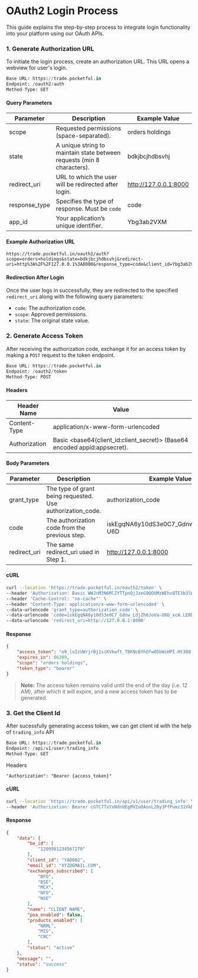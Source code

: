 # **OAuth2 Login Process**

This guide explains the step-by-step process to integrate login functionality into your platform using our OAuth APIs.

### **1. Generate Authorization URL**
To initiate the login process, create an authorization URL. This URL opens a webview for user's login.

```python
Base URL: https://trade.pocketful.in
Endpoint: /oauth2/auth
Method-Type: GET
```

#### Query Parameters
| Parameter      | Description                                                | Example Value             |
|----------------|------------------------------------------------------------|---------------------------|
| scope        | Requested permissions (space-separated).                   | orders holdings         |
| state        | A unique string to maintain state between requests (min 8 characters). | bdkjbcjhdbsvhj          |
| redirect_uri | URL to which the user will be redirected after login.       | http://127.0.0.1:8000   |
| response_type| Specifies the type of response. Must be `code`             | code                    |
| app_id    | Your application’s unique identifier.                      | Ybg3ab2VXM              |

#### Example Authorization URL
```
https://trade.pocketful.in/oauth2/auth?scope=orders+holdings&state=bdkjbcjhdbsvhj&redirect-uri=http%3A%2F%2F127.0.0.1%3A8000&response_type=code&client_id=Ybg3ab2VXM
```


#### Redirection After Login
Once the user logs in successfully, they are redirected to the specified `redirect_uri` along with the following query parameters:<br>
- `code`: The authorization code.<br>
- `scope`: Approved permissions.<br>
- `state`: The original state value.

### **2. Generate Access Token**
After receiving the authorization code, exchange it for an access token by making a `POST` request to the token endpoint.

```python
Base URL: https://trade.pocketful.in
Endpoint: /oauth2/token
Method-Type: POST
```

#### Headers
| Header Name      | Value                                                                                             |
|------------------|--------------------------------------------------------------------------------------------------|
| Content-Type   | application/x-www-form-urlencoded                                                             |
| Authorization  | Basic <base64(client_id:client_secret)> (Base64 encoded appid:appsecret).                    |

#### Body Parameters
| Parameter       | Description                                      | Example Value                              |
|-----------------|--------------------------------------------------|-------------------------------------------|
| grant_type    | The type of grant being requested. Use authorization_code. | authorization_code                      |
| code          | The authorization code from the previous step.   | iskEgqNA6y10dS3e0C7_Gdnw_LdjZh6JoVa-U6D |
| redirect_uri  | The same redirect_uri used in Step 1.           | http://127.0.0.1:8000                   |

#### cURL
```bash
curl --location 'https://trade.pocketful.in/oauth2/token' \
--header 'Authorization: Basic WWJnM3N6MlZYTTpnQjJzeG9QOUMzWEhvQTE3b3lWa2luajNLeGtPWEJ3VUJkSG5rNm9hdG9xMmg1RFd5VmNiVWhuUzdRb05JY3la' \
--header 'Cache-Control: "no-cache"' \
--header 'Content-Type: application/x-www-form-urlencoded' \
--data-urlencode 'grant_type=authorization_code' \
--data-urlencode 'code=iskEgqNA6y10dS3e0C7_Gdnw_LdjZh6JoVa-U6D_xcA.LERbhY3JkbTHR9E1srqetg7ShKEYW9HXN0nzXQ9yGoM' \
--data-urlencode 'redirect_uri=http://127.0.0.1:8000'
```

#### Response

```json
{
    "access_token": "o9_luIzUWrjrBj1siKVkwft_T8KNc6YhOfwO5bWiHPI.Ht38QfD-FxAHDqL9xdY1jDyYoJIT3od2GA58bzZUmGU",
    "expires_in": 86399,
    "scope": "orders holdings",
    "token_type": "bearer"
}
```

> **Note:**
The access token remains valid until the end of the day (i.e. 12 AM), after which it will expire, and a new access token has to be generated.


### **3. Get the Client Id**
After sucessfully generating access token, we can get client id with the help of `trading_info` API

```python
Base URL: https://trade.pocketful.in
Endpoint: /api/v1/user/trading_info
Method-Type: GET
```

Headers
```
"Authorization": "Bearer {access_token}"
```

#### cURL
```bash
curl --location 'https://trade.pocketful.in/api/v1/user/trading_info' \
--header 'Authorization: Bearer cGTC7TxYxNdnUEgMVZu0AonL20y3PfPumz31VkBFo64.ReVoLHhUjGZj9iYCod6zPUOSnmXTT_oRhGeRzWb0ooc'
```

#### Response

```json
{
    "data": {
        "bo_id": [
            "1209981234567270"
        ],
        "client_id": "YA0002",
        "email_id": "XYZ@GMAIL.COM",
        "exchanges_subscribed": [
            "BFO",
            "BSE",
            "MCX",
            "NFO",
            "NSE"
        ],
        "name": "CLIENT NAME",
        "poa_enabled": false,
        "products_enabled": [
            "NRML",
            "MIS",
            "CNC"
        ],
        "status": "active"
    },
    "message": "",
    "status": "success"
}
```
